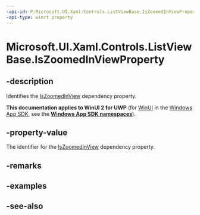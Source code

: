 ```yaml
---
-api-id: P:Microsoft.UI.Xaml.Controls.ListViewBase.IsZoomedInViewProperty
-api-type: winrt property
---
```


<!-- Property syntax
public Windows.UI.Xaml.DependencyProperty IsZoomedInViewProperty { get; }
-->

# Microsoft.UI.Xaml.Controls.ListViewBase.IsZoomedInViewProperty

## -description
Identifies the [IsZoomedInView](listviewbase_iszoomedinview.md) dependency property.

**This documentation applies to WinUI 2 for UWP** (for [WinUI](/windows/apps/winui/winui3/) in the [Windows App SDK](/windows/apps/windows-app-sdk/), see the **[Windows App SDK namespaces](/windows/windows-app-sdk/api/winrt/)**).

## -property-value
The identifier for the [IsZoomedInView](listviewbase_iszoomedinview.md) dependency property.

## -remarks

## -examples

## -see-also
